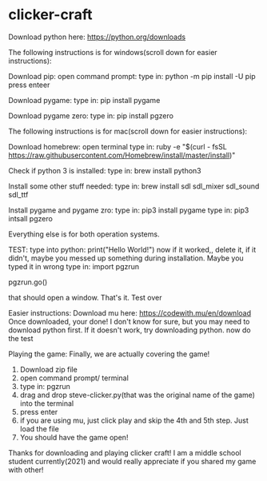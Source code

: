 # clicker-craft
Download python here:
https://python.org/downloads

The following instructions is for windows(scroll down for easier instructions):

Download pip:
open command prompt:
type in: python -m pip install -U pip
press enteer

Download pygame:
type in: pip install pygame

Download pygame zero:
type in: pip install pgzero

The following instructions is for mac(scroll down for easier instructions):

Download homebrew:
open terminal
type in: ruby -e "$(curl - fsSL https://raw.githubusercontent.com/Homebrew/install/master/install)"

Check if python 3 is installed:
type in: brew install python3

Install some other stuff needed:
type in: brew install sdl sdl_mixer sdl_sound sdl_ttf

Install pygame and pygame zro:
type in: pip3 install pygame
type in: pip3 intsall pgzero

Everything else is for both operation systems.

TEST:
type into python:
print("Hello World!")
now if it worked,, delete it, if it didn't, maybe you messed up something during installation. Maybe you typed it in wrong
type in:
import pgzrun

pgzrun.go()

that should open a window. That's it. Test over

Easier instructions:
Download mu here: https://codewith.mu/en/download
Once downloaded, your done!
I don't know for sure, but you may need to download python first. If it doesn't work, try downloading python.
now do the test

Playing the game:
Finally, we are actually covering the game!
1) Download zip file
2) open command prompt/ terminal
3) type in: pgzrun
4) drag and drop steve-clicker.py(that was the original name of the game) into the terminal
5) press enter
6) if you are using mu, just click play and skip the 4th and 5th step. Just load the file
7) You should have the game open!

Thanks for downloading and playing clicker craft! I am a middle school student currently(2021) and would really appreciate if you shared my game with other! 
